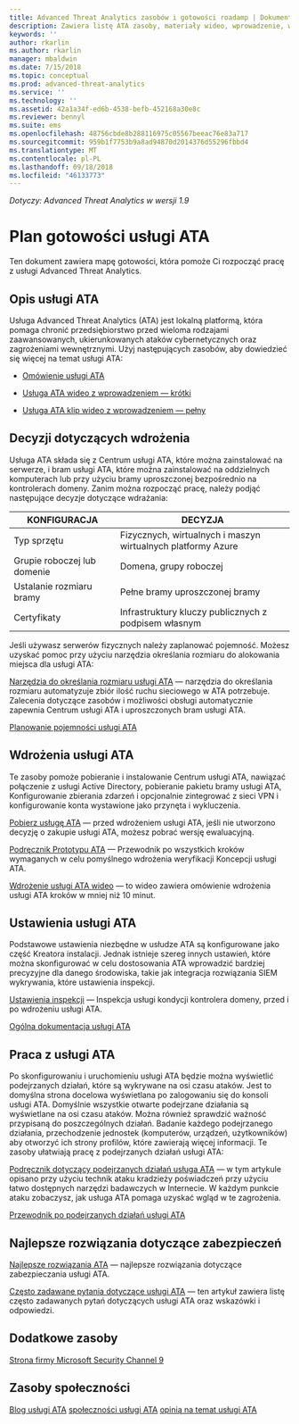 ```yaml
---
title: Advanced Threat Analytics zasobów i gotowości roadamp | Dokumentacja firmy Microsoft
description: Zawiera listę ATA zasoby, materiały wideo, wprowadzenie, wdrażania i linki plan gotowości.
keywords: ''
author: rkarlin
ms.author: rkarlin
manager: mbaldwin
ms.date: 7/15/2018
ms.topic: conceptual
ms.prod: advanced-threat-analytics
ms.service: ''
ms.technology: ''
ms.assetid: 42a1a34f-ed6b-4538-befb-452168a30e8c
ms.reviewer: bennyl
ms.suite: ems
ms.openlocfilehash: 48756cbde8b288116975c05567beeac76e83a717
ms.sourcegitcommit: 959b1f7753b9a8ad94870d2014376d55296fbbd4
ms.translationtype: MT
ms.contentlocale: pl-PL
ms.lasthandoff: 09/18/2018
ms.locfileid: "46133773"
---
```

*Dotyczy: Advanced Threat Analytics w wersji 1.9*

# <a name="ata-readiness-roadmap"></a>Plan gotowości usługi ATA 
Ten dokument zawiera mapę gotowości, która pomoże Ci rozpocząć pracę z usługi Advanced Threat Analytics.

## <a name="understanding-ata"></a>Opis usługi ATA

Usługa Advanced Threat Analytics (ATA) jest lokalną platformą, która pomaga chronić przedsiębiorstwo przed wieloma rodzajami zaawansowanych, ukierunkowanych ataków cybernetycznych oraz zagrożeniami wewnętrznymi. Użyj następujących zasobów, aby dowiedzieć się więcej na temat usługi ATA:

- [Omówienie usługi ATA](what-is-ata.md)

- [Usługa ATA wideo z wprowadzeniem — krótki](https://aka.ms/ATAShort)

- [Usługa ATA klip wideo z wprowadzeniem — pełny](https://aka.ms/ATAVideo) 


## <a name="deployment-decisions"></a>Decyzji dotyczących wdrożenia

Usługa ATA składa się z Centrum usługi ATA, które można zainstalować na serwerze, i bram usługi ATA, które można zainstalować na oddzielnych komputerach lub przy użyciu bramy uproszczonej bezpośrednio na kontrolerach domeny. Zanim można rozpocząć pracę, należy podjąć następujące decyzje dotyczące wdrażania:

|KONFIGURACJA|DECYZJA|
|----|----|
|Typ sprzętu|Fizycznych, wirtualnych i maszyn wirtualnych platformy Azure|
|Grupie roboczej lub domenie|Domena, grupy roboczej|
|Ustalanie rozmiaru bramy|Pełne bramy uproszczonej bramy|
|Certyfikaty|Infrastruktury kluczy publicznych z podpisem własnym|

Jeśli używasz serwerów fizycznych należy zaplanować pojemność. Możesz uzyskać pomoc przy użyciu narzędzia określania rozmiaru do alokowania miejsca dla usługi ATA:

[Narzędzia do określania rozmiaru usługi ATA](ata-capacity-planning.md) — narzędzia do określania rozmiaru automatyzuje zbiór ilość ruchu sieciowego w ATA potrzebuje. Zalecenia dotyczące zasobów i możliwości obsługi automatycznie zapewnia Centrum usługi ATA i uproszczonych bram usługi ATA.

[Planowanie pojemności usługi ATA](ata-capacity-planning.md)

## <a name="deploy-ata"></a>Wdrożenia usługi ATA

Te zasoby pomoże pobieranie i instalowanie Centrum usługi ATA, nawiązać połączenie z usługi Active Directory, pobieranie pakietu bramy usługi ATA, Konfigurowanie zbierania zdarzeń i opcjonalnie zintegrować z sieci VPN i konfigurowanie konta wystawione jako przynęta i wykluczenia.

[Pobierz usługę ATA](http://aka.ms/ataeval) — przed wdrożeniem usługi ATA, jeśli nie utworzono decyzję o zakupie usługi ATA, możesz pobrać wersję ewaluacyjną. 

[Podręcznik Prototypu ATA](http://aka.ms/atapoc) — Przewodnik po wszystkich kroków wymaganych w celu pomyślnego wdrożenia weryfikacji Koncepcji usługi ATA.

[Wdrożenie usługi ATA wideo](https://channel9.msdn.com/Shows/Microsoft-Security/Overview-of-ATA-Deployment-in-10-Minutes) — to wideo zawiera omówienie wdrożenia usługi ATA kroków w mniej niż 10 minut.

## <a name="ata-settings"></a>Ustawienia usługi ATA

Podstawowe ustawienia niezbędne w usłudze ATA są konfigurowane jako część Kreatora instalacji. Jednak istnieje szereg innych ustawień, które można skonfigurować w celu dostosowania ATA wprowadzić bardziej precyzyjne dla danego środowiska, takie jak integracja rozwiązania SIEM wykrywania, które ustawienia inspekcji.

[Ustawienia inspekcji](https://aka.ms/ataauditingblog) — Inspekcja usługi kondycji kontrolera domeny, przed i po wdrożeniu usługi ATA.

[Ogólna dokumentacja usługi ATA](https://docs.microsoft.com/advanced-threat-analytics/)

## <a name="work-with-ata"></a>Praca z usługi ATA

Po skonfigurowaniu i uruchomieniu usługi ATA będzie można wyświetlić podejrzanych działań, które są wykrywane na osi czasu ataków. Jest to domyślna strona docelowa wyświetlana po zalogowaniu się do konsoli usługi ATA. Domyślnie wszystkie otwarte podejrzane działania są wyświetlane na osi czasu ataków. Można również sprawdzić ważność przypisaną do poszczególnych działań. Badanie każdego podejrzanego działania, przechodzenie jednostek (komputerów, urządzeń, użytkowników) aby otworzyć ich strony profilów, które zawierają więcej informacji. Te zasoby ułatwiają pracę z podejrzanych działań usługi ATA:

[Podręcznik dotyczący podejrzanych działań usługa ATA](http://aka.ms/ataplaybook) — w tym artykule opisano przy użyciu technik ataku kradzieży poświadczeń przy użyciu łatwo dostępnych narzędzi badawczych w Internecie. W każdym punkcie ataku zobaczysz, jak usługa ATA pomaga uzyskać wgląd w te zagrożenia.

[Przewodnik po podejrzanych działań usługi ATA](suspicious-activity-guide.md)



## <a name="security-best-practices"></a>Najlepsze rozwiązania dotyczące zabezpieczeń

[Najlepsze rozwiązania ATA](https://aka.ms/atasecbestpractices) — najlepsze rozwiązania dotyczące zabezpieczania usługi ATA.

[Często zadawane pytania dotyczące usługi ATA](ata-technical-faq.md) — ten artykuł zawiera listę często zadawanych pytań dotyczących usługi ATA oraz wskazówki i odpowiedzi.

## <a name="additional-resources"></a>Dodatkowe zasoby

[Strona firmy Microsoft Security Channel 9](https://channel9.msdn.com/Shows/Microsoft-Security/)

## <a name="community-resources"></a>Zasoby społeczności

[Blog usługi ATA](https://aka.ms/ATABlog)
[społeczności usługi ATA](https://aka.ms/ATACommunity)
[opinią na temat usługi ATA](https://aka.ms/ATAUserVoice)
